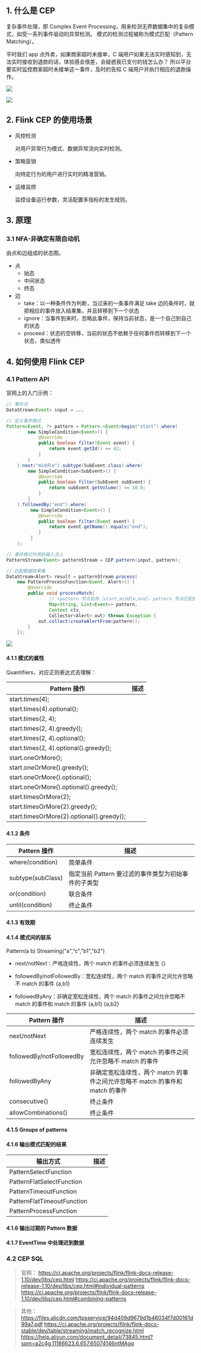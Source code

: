 
## 1. 什么是 CEP

复杂事件处理，即 Complex Event Processing，用来检测无界数据集中的复杂模式，如受一系列事件驱动的异常检测。
模式的检测过程被称为模式匹配（Pattern Matching）。

平时我们 app 点外卖，如果商家超时未接单，C 端用户如果无法实时感知到，无法实时接收到退款的话，体验感会很差，会疑惑我已支付的钱怎么办？
所以平台要实时监控商家超时未接单这一事件，及时的告知 C 端用户并执行相应的退款操作。

![](./img_cep/商家超时未接单模式匹配成功.png)

![](./img_cep/商家超时未接单模式匹配失败.png)


## 2. Flink CEP 的使用场景

- 风控检测

  对用户异常行为模式、数据异常流向实时检测。

- 策略营销

  向特定行为的用户进行实时的精准营销。

- 运维监控

  监控设备运行参数，灵活配置多指标的发生规则。

## 3. 原理

### 3.1 NFA-非确定有限自动机

由点和边组成的状态图。
- 点
  + 始态
  + 中间状态
  + 终态
- 边
  + take：以一种条件作为判断，当过来的一条事件满足 take 边的条件时，就把相应的事件放入结果集，并且转移到下一个状态
  + ignore：当事件到来时，忽略此事件，保持当前状态，是一个自己到自己的状态
  + proceed：状态的空转移，当前的状态不依赖于任何事件而转移到下一个状态，类似透传
  
  
## 4. 如何使用 Flink CEP

### 4.1 Pattern API 

官网上的入门示例：
```java
// 事件流
DataStream<Event> input = ...

// 定义事件模式
Pattern<Event, ?> pattern = Pattern.<Event>begin("start").where(
        new SimpleCondition<Event>() {
            @Override
            public boolean filter(Event event) {
                return event.getId() == 42;
            }
        }
    ).next("middle").subtype(SubEvent.class).where(
        new SimpleCondition<SubEvent>() {
            @Override
            public boolean filter(SubEvent subEvent) {
                return subEvent.getVolume() >= 10.0;
            }
        }
    ).followedBy("end").where(
         new SimpleCondition<Event>() {
            @Override
            public boolean filter(Event event) {
                return event.getName().equals("end");
            }
         }
    );

// 事件模式作用到输入流上
PatternStream<Event> patternStream = CEP.pattern(input, pattern);

// 匹配数据结果集
DataStream<Alert> result = patternStream.process(
    new PatternProcessFunction<Event, Alert>() {
        @Override
        public void processMatch(
                // <pattern 节点名称（start,middle,end），pattern 节点匹配到的事件集合>
                Map<String, List<Event>> pattern,
                Context ctx,
                Collector<Alert> out) throws Exception {
            out.collect(createAlertFrom(pattern));
        }
    });
`````

![](./img_cep/Pattern_API构成.png)


#### 4.1.1 模式的属性

Quantifiers，对应正则表达式去理解：



| Pattern 操作 | 描述 | 
|--|--|
|  start.times(4);      |  |
|  start.times(4).optional();      |  |
|  start.times(2, 4);      |  |
|  start.times(2, 4).greedy();      |  |
|  start.times(2, 4).optional();      |  |
|  start.times(2, 4).optional().greedy();     |  |
|  start.oneOrMore();      |  |
|  start.oneOrMore().greedy();      |  |
|  start.oneOrMore().optional();      |  |
|  start.oneOrMore().optional().greedy();      |  |
|  start.timesOrMore(2);      |  |
|  start.timesOrMore(2).greedy();     |  |
|  start.timesOrMore(2).optional().greedy();      |  |

#### 4.1.2 条件

| Pattern 操作 | 描述 | 
|--|--|
|  where(condition)      | 简单条件 |
|  subtype(subClass) | 指定当前 Pattern 要过滤的事件类型为初始事件的子类型 |
|  or(condition)       | 联合条件 |
|  until(condition)       | 终止条件 |


#### 4.1.3 有效期



#### 4.1.4 模式间的联系

Pattern(a b)
Streaming("a","c","b1","b2")

- next/notNext：严格连续性，两个 match 的事件必须连续发生
{}

- followedBy/notFollowedBy：宽松连续性，两个 match 的事件之间允许忽略不 match 的事件
{a,b1}

- followedByAny：非确定宽松连续性，两个 match 的事件之间允许忽略不 match 的事件和 match 的事件
{a,b1} {a,b2}


| Pattern 操作 | 描述 | 
|--|--|
|  next/notNext     |严格连续性，两个 match 的事件必须连续发生 |
|  followedBy/notFollowedBy | 宽松连续性，两个 match 的事件之间允许忽略不 match 的事件 |
|  followedByAny       | 非确定宽松连续性，两个 match 的事件之间允许忽略不 match 的事件和 match 的事件 |
|  consecutive()	      | 终止条件 |
|  allowCombinations()	| 终止条件 |

#### 4.1.5 Groups of patterns



#### 4.1.6 输出模式匹配的结果

| 输出方式 |  描述 |
|--|--|
| PatternSelectFunction  |  |  |  | 
| PatternFlatSelectFunction  |  |  |  | 
| PatternTimeoutFunction  |  |  |  | 
| PatternFlatTimeoutFunction  |  |  |  | 
| PatternProcessFunction  |  |  |  | 


#### 4.1.6 输出过期的 Pattern 数据


#### 4.1.7 EventTime 中处理迟到数据



### 4.2 CEP SQL



> 官网：
> https://ci.apache.org/projects/flink/flink-docs-release-1.10/dev/libs/cep.html
> https://ci.apache.org/projects/flink/flink-docs-release-1.10/dev/libs/cep.html#individual-patterns
> https://ci.apache.org/projects/flink/flink-docs-release-1.10/dev/libs/cep.html#combining-patterns

> 其他：
> https://files.alicdn.com/tpsservice/94d409d9679d1b46034f7d00161d99a7.pdf
> https://ci.apache.org/projects/flink/flink-docs-stable/dev/table/streaming/match_recognize.html
> https://help.aliyun.com/document_detail/73845.html?spm=a2c4g.11186623.6.657.65074146ntMAgq

